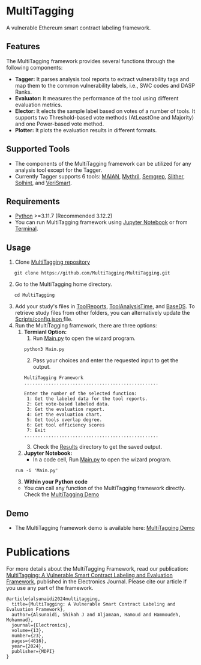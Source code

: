 # MultiTagging
A vulnerable Ethereum smart contract labeling framework.
## Features
The MultiTagging framework provides several functions through the following components:
*  **Tagger:** It parses analysis tool reports to extract vulnerability tags and map them to the common vulnerability labels, i.e., SWC codes and DASP Ranks.
*  **Evaluator:** It measures the performance of the tool using different evaluation metrics.
*  **Elector:** It elects the sample label based on votes of a number of tools. It supports two Threshold-based vote methods (AtLeastOne and Majority) and one Power-based vote method.
*  **Plotter:** It plots the evaluation results in different formats.
## Supported Tools
* The components of the MultiTagging framework can be utilized for any analysis tool except for the Tagger.
* Currently Tagger supports 6 tools: <A Href="https://github.com/smartbugs/MAIAN">MAIAN</A>, <A Href="https://github.com/Consensys/mythril">Mythril</A>, <A Href="https://github.com/Decurity/semgrep-smart-contracts">Semgrep</A>, <A Href="https://github.com/crytic/slither">Slither</A>, <A Href="https://github.com/protofire/solhint">Solhint</A>, and <A Href="https://github.com/kupl/VeriSmart-public">VeriSmart</A>.
## Requirements
*  <A Href="https://www.python.org/">Python</A> >=3.11.7 (Recommended 3.12.2)
*  You can run MultiTagging framework using <A Href="https://jupyter.org/"> Jupyter Notebook</A> or from <A Href="https://support.apple.com/en-sa/guide/terminal/apd5265185d-f365-44cb-8b09-71a064a42125/mac">Terminal</A>.
## Usage
1.   Clone <A Href="https://github.com/MultiTagging/MultiTagging"> MultiTagging repository </A>
   ```
      git clone https://github.com/MultiTagging/MultiTagging.git
   ```
2.   Go to the MultiTagging home directory.
   ```
      cd MultiTagging
   ```
3.   Add your study's files in <A Href="https://github.com/MultiTagging/MultiTagging/tree/main/ToolReports">ToolReports</A>, <A Href="https://github.com/MultiTagging/MultiTagging/tree/main/ToolAnalysisTime">ToolAnalysisTime</A>, and <A Href="https://github.com/MultiTagging/MultiTagging/tree/main/BaseDS">BaseDS</A>. To retrieve study files from other folders, you can alternatively update the <A Href="https://github.com/MultiTagging/MultiTagging/blob/main/Scripts/config.json"> Scripts/config.json </A> file.
4.   Run the MultiTagging framework, there are three options:
      1. **Termianl Option:**
         1.   Run <A Href="https://github.com/MultiTagging/MultiTagging/blob/main/Main.py">Main.py</A> to open the wizard program. 
         ```
         python3 Main.py
         ```
         2.   Pass your choices and enter the requested input to get the output.
         ```
         MultiTagging Framework
         ..................................................
         
         Enter the number of the selected function:
          1: Get the labeled data for the tool reports.
          2: Get vote-based labeled data. 
          3: Get the evaluation report.
          4: Get the evaluation chart.
          5: Get tools overlap degree.
          6: Get tool efficiency scores 
          7: Exit
         ..................................................
         ```
         3.   Check the <A Href="https://github.com/MultiTagging/MultiTagging/tree/main/Results">Results</A> directory to get the saved output.
      2. **Jupyter Notebook:**
         * In a code cell, Run <A Href="https://github.com/MultiTagging/MultiTagging/blob/main/Main.py">Main.py</A> to open the wizard program. 
      ```
      run -i 'Main.py'
      ```
      3. **Within your Python code**
        *   You can call any function of the MultiTagging framework directly. Check the <A Href="https://github.com/MultiTagging/MultiTagging_Demo.git">MultiTagging Demo</A>
## Demo
*  The MultiTagging framework demo is available here: <A Href="https://github.com/MultiTagging/MultiTagging_Demo.git">MultiTagging Demo</A>

# Publications
For more details about the MultiTagging Framework, read our publication: <A Href="https://www.mdpi.com/2079-9292/13/23/4616">MultiTagging: A Vulnerable Smart Contract Labeling and Evaluation Framework</A>, published in the Electronics Journal. Please cite our article if you use any part of the framework.
```
@article{alsunaidi2024multitagging,
  title={MultiTagging: A Vulnerable Smart Contract Labeling and Evaluation Framework},
  author={Alsunaidi, Shikah J and Aljamaan, Hamoud and Hammoudeh, Mohammad},
  journal={Electronics},
  volume={13},
  number={23},
  pages={4616},
  year={2024},
  publisher={MDPI}
}
```
